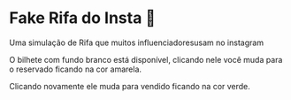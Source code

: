 # Fake Rifa do Insta 🚀️

Uma simulação de Rifa que muitos influenciadoresusam no instagram

O bilhete com fundo branco está disponível, clicando nele você muda para o reservado ficando na cor amarela.

Clicando novamente ele muda para vendido ficando na cor verde.